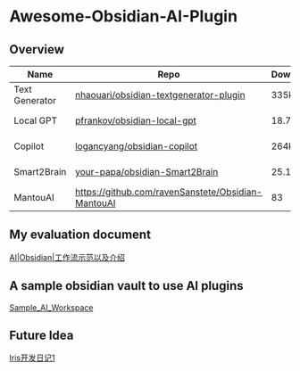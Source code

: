 # Awesome-Obsidian-AI-Plugin

## Overview

| Name                                                    | Repo                                                                                                | Download | Star | Update      |
| ------------------------------------------------------- | --------------------------------------------------------------------------------------------------- | -------- | ---- | ----------- |
| Text Generator | [nhaouari/obsidian-textgenerator-plugin](https://github.com/nhaouari/obsidian-textgenerator-plugin) | 335k     | 1.5k | 3weeks ago  |
| Local GPT           | [pfrankov/obsidian-local-gpt](https://github.com/pfrankov/obsidian-local-gpt)                       | 18.7k    | 328  | last week   |
| Copilot                 | [logancyang/obsidian-copilot](https://github.com/logancyang/obsidian-copilot)                       | 264k     | 3.1k | 9 hours ago |
| Smart2Brain         | [your-papa/obsidian-Smart2Brain](https://github.com/your-papa/obsidian-Smart2Brain)                 | 25.1k    | 633  | 6months ago |
|MantouAI | https://github.com/ravenSanstete/Obsidian-MantouAI | 83 | | 9months ago|


## My evaluation document

[AI|Obsidian|工作流示范以及介绍](https://liubinfighter.github.io/Blog/post/ai_obsidian_overview/)

## A sample obsidian vault to use AI plugins

[Sample_AI_Workspace](https://github.com/LIUBINfighter/Sample_AI_Workspace)

## Future Idea

[Iris开发日记1](https://liubinfighter.github.io/Blog/post/iris_dev_notes_1/)
